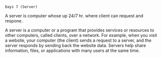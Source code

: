 ```````````````````````````````````````
Days 7 (Server)
```````````````````````````````````````
A server is computer whose up 24/7 hr. where client can request and respone.

A server is a computer or a program that provides services or resources to other computers, called clients, over a network. For example, when you visit a website, your computer (the client) sends a request to a server, and the server responds by sending back the website data. Servers help share information, files, or applications with many users at the same time.